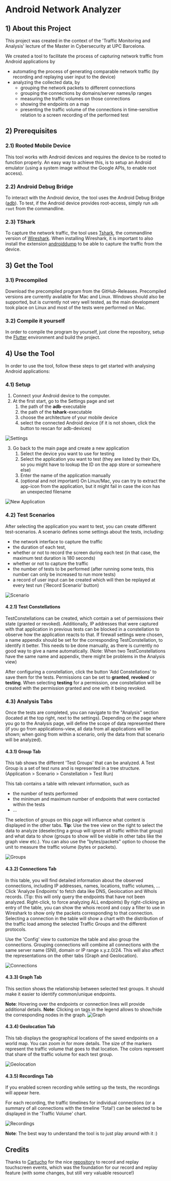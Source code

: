 # Android Network Analyzer

## 1) About this Project
This project was created in the context of the 'Traffic Monitoring and Analysis' lecture of the Master in Cybersecurity at UPC Barcelona.

We created a tool to facilitate the process of capturing network traffic from Android applications by
* automating the process of generating comparable network traffic (by recording and replaying user input to the device)
* analyzing the collected data, by
  * grouping the network packets to different connections
  * grouping the connections by domains/server names/ip ranges
  * measuring the traffic volumes on those connections
  * showing the endpoints on a map
  * presenting the traffic volume of the connections in time-sensitive relation to a screen recording of the performed test

## 2) Prerequisites
### 2.1) Rooted Mobile Device
This tool works with Android devices and requires the device to be rooted to function properly.
An easy way to achieve this, is to setup an Android emulator (using a system image without the Google APIs, to enable root access).

### 2.2) Android Debug Bridge
To interact with the Android device, the tool uses the Android Debug Bridge ([adb](https://developer.android.com/tools/adb)).
To test, if the Android device provides root-access, simply run `adb root` from the commandline.

### 2.3) TShark
To capture the network traffic, the tool uses [Tshark](https://tshark.dev/setup/install/), the commandline version of [Wireshark](https://www.wireshark.org/).
When installing Wireshark, it is important to also install the extension [androiddump](https://www.wireshark.org/docs/man-pages/androiddump.html) to be able to capture the traffic from the device.

## 3) Get the Tool
### 3.1) Precompiled
Download the precompiled program from the GitHub-Releases.
Precompiled versions are currently available for Mac and Linux.
Windows should also be supported, but is currently not very well tested, as the main development took place on Linux and most of the tests were performed on Mac.

### 3.2) Compile it yourself
In order to compile the program by yourself, just clone the repository, setup the [Flutter](https://docs.flutter.dev/get-started/install) environment and build the project.

## 4) Use the Tool
In order to use the tool, follow these steps to get started with analysing Android applications:

###  4.1) Setup
1. Connect your Android device to the computer.
2. At the first start, go to the Settings page and set 
   1. the path of the **adb**-executable
   2. the path of the **tshark**-executable
   3. choose the architecture of your mobile device
   4. select the connected Android device (if it is not shown, click the button to rescan for adb-devices)

![Settings](./images_readme/settings.png)

3. Go back to the main page and create a new application
   1. Select the device you want to use for testing
   2. Select the application you want to test (they are listed by their IDs, so you might have to lookup the ID on the app store or somewhere else)
   3. Enter the name of the application manually
   4. (optional and not important) On Linux/Mac, you can try to extract the app-icon from the application, but it might fail in case the icon has an unexpected filename

![New Application](./images_readme/new_application.png)

### 4.2) Test Scenarios
After selecting the application you want to test, you can create different test-scenarios.
A scenario defines some settings about the tests, including:
* the network interface to capture the traffic
* the duration of each test,
* whether or not to record the screen during each test (in that case, the maximum test duration is 180 seconds)
* whether or not to capture the traffic
* the number of tests to be performed (after running some tests, this number can only be increased to run more tests)
* a record of user input can be created which will then be replayed at every test run ('Record Scenario' button)

![Scenario](./images_readme/Scenario.png)


#### 4.2.1) Test Constellations
TestConstellations can be created, which contain a set of permissions their state (granted or revoked).
Additionally, IP addresses that were captured with that application in previous tests can be blocked in a constellation to observe how the application reacts to that.
If firewall settings were chosen, a name appendix should be set for the corresponding TestConstellation, to identify it better.
This needs to be done manually, as there is currently no good way to give a name automatically.
(Note: When two TestConstellations have the same name and appendix, there might be problems in the Analysis view)

After configuring a constellation, click the button 'Add Constellations' to save them for the tests.
Permissions can be set to **granted**, **revoked** or **testing**.
When selecting **testing** for a permission, one constellation will be created with the permission granted and one with it being revoked.

### 4.3) Analysis Tabs
Once the tests are completed, you can navigate to the "Analysis" section (located at the top right, next to the settings).
Depending on the page where you go to the Analysis page, will define the scope of data represented there (if you go from applications-view, all data from all applications will be shown; when going from within a scenario, only the data from that scenario will be analyzed).

#### 4.3.1) Group Tab
This tab shows the different 'Test Groups' that can be analyzed.
A Test Group is a set of test runs and is represented in a tree structure.
(Application > Scenario > Constellation > Test Run)

This tab contains a table with relevant information, such as 
* the number of tests performed
* the minimum and maximum number of endpoints that were contacted within the tests
* ...

The selection of groups on this page will influence what content is displayed in the other tabs.
**Tip**: Use the tree view on the right to select the data to analyze (deselecting a group will ignore all traffic within that group) and what data to show (groups to show will be visible in other tabs like the graph view etc.). 
You can also use the "bytes/packets" option to choose the unit to measure the traffic volume (bytes or packets).

![Groups](./images_readme/analysis_groups.png)


#### 4.3.2) Connections Tab
In this table, you will find detailed information about the observed connections, including IP addresses, names, locations, traffic volumes, ...
Click 'Analyze Endpoints' to fetch data like DNS, Geolocation and WhoIs records.
(Tip: this will only query the endpoints that have not been analyzed. Right-click, to force analyzing ALL endpoints)
By right-clicking an entry of the table, you can show the whois record and copy a filter to use in Wireshark to show only the packets corresponding to that connection.
Selecting a connection in the table will show a chart with the distribution of the traffic load among the selected Traffic Groups and the different protocols. 

Use the 'Config' view to customize the table and also group the connections.
Grouping connections will combine all connections with the same server name (SNI), domain or IP range x.y.z.0/24.
This will also affect the representations on the other tabs (Graph and Geolocation).

![Connections](./images_readme/analysis_connections.png)

#### 4.3.3) Graph Tab
This section shows the relationship between selected test groups.
It should make it easier to identify common/unique endpoints.

**Note**: Hovering over the endpoints or connection lines will provide additional details.
**Note**: Clicking on tags in the legend allows to show/hide the corresponding nodes in the graph.
![Graph](./images_readme/analysis_graph.png)

#### 4.3.4) Geolocation Tab
This tab displays the geographical locations of the saved endpoints on a world map. 
You can zoom in for more details.
The size of the markers represent the traffic volume that goes to that location.
The colors represent that share of the traffic volume for each test group.

![Geolocation](./images_readme/analysis_map.png)

#### 4.3.5) Recordings Tab
If you enabled screen recording while setting up the tests, the recordings will appear here.

For each recording, the traffic timelines for individual connections (or a summary of all connections with the timeline 'Total') can be selected to be displayed in the 'Traffic Volume' chart.

![Recordings](./images_readme/analysis_recordings.png)


**Note**: The best way to understand the tool is to just play around with it :)


## Credits
Thanks to [Cartucho](https://github.com/Cartucho) for the nice [repository](https://github.com/Cartucho/android-touch-record-replay) to record and replay touchscreen events, which was the foundation for our record and replay feature (with some changes, but still very valuable resource!)
